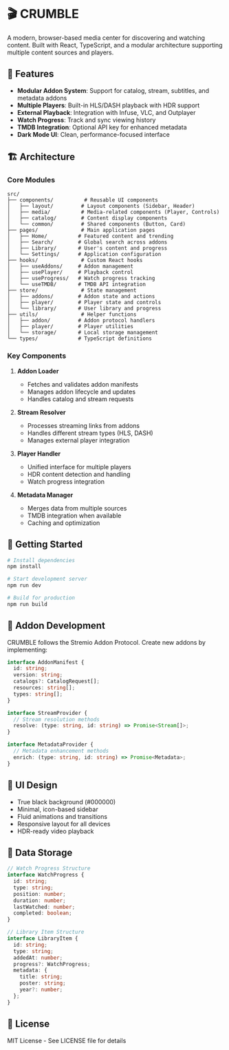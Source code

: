 # 🎬 CRUMBLE

A modern, browser-based media center for discovering and watching content. Built with React, TypeScript, and a modular architecture supporting multiple content sources and players.

## 🌟 Features

- **Modular Addon System**: Support for catalog, stream, subtitles, and metadata addons
- **Multiple Players**: Built-in HLS/DASH playback with HDR support
- **External Playback**: Integration with Infuse, VLC, and Outplayer
- **Watch Progress**: Track and sync viewing history
- **TMDB Integration**: Optional API key for enhanced metadata
- **Dark Mode UI**: Clean, performance-focused interface

## 🏗️ Architecture

### Core Modules

```
src/
├── components/          # Reusable UI components
│   ├── layout/         # Layout components (Sidebar, Header)
│   ├── media/          # Media-related components (Player, Controls)
│   ├── catalog/        # Content display components
│   └── common/         # Shared components (Button, Card)
├── pages/              # Main application pages
│   ├── Home/          # Featured content and trending
│   ├── Search/        # Global search across addons
│   ├── Library/       # User's content and progress
│   └── Settings/      # Application configuration
├── hooks/              # Custom React hooks
│   ├── useAddons/     # Addon management
│   ├── usePlayer/     # Playback control
│   ├── useProgress/   # Watch progress tracking
│   └── useTMDB/       # TMDB API integration
├── store/              # State management
│   ├── addons/        # Addon state and actions
│   ├── player/        # Player state and controls
│   └── library/       # User library and progress
├── utils/              # Helper functions
│   ├── addon/         # Addon protocol handlers
│   ├── player/        # Player utilities
│   └── storage/       # Local storage management
└── types/             # TypeScript definitions
```

### Key Components

1. **Addon Loader**
   - Fetches and validates addon manifests
   - Manages addon lifecycle and updates
   - Handles catalog and stream requests

2. **Stream Resolver**
   - Processes streaming links from addons
   - Handles different stream types (HLS, DASH)
   - Manages external player integration

3. **Player Handler**
   - Unified interface for multiple players
   - HDR content detection and handling
   - Watch progress integration

4. **Metadata Manager**
   - Merges data from multiple sources
   - TMDB integration when available
   - Caching and optimization

## 🚀 Getting Started

```bash
# Install dependencies
npm install

# Start development server
npm run dev

# Build for production
npm run build
```

## 🔌 Addon Development

CRUMBLE follows the Stremio Addon Protocol. Create new addons by implementing:

```typescript
interface AddonManifest {
  id: string;
  version: string;
  catalogs?: CatalogRequest[];
  resources: string[];
  types: string[];
}

interface StreamProvider {
  // Stream resolution methods
  resolve: (type: string, id: string) => Promise<Stream[]>;
}

interface MetadataProvider {
  // Metadata enhancement methods
  enrich: (type: string, id: string) => Promise<Metadata>;
}
```

## 📱 UI Design

- True black background (#000000)
- Minimal, icon-based sidebar
- Fluid animations and transitions
- Responsive layout for all devices
- HDR-ready video playback

## 🔄 Data Storage

```typescript
// Watch Progress Structure
interface WatchProgress {
  id: string;
  type: string;
  position: number;
  duration: number;
  lastWatched: number;
  completed: boolean;
}

// Library Item Structure
interface LibraryItem {
  id: string;
  type: string;
  addedAt: number;
  progress?: WatchProgress;
  metadata: {
    title: string;
    poster: string;
    year?: number;
  };
}
```

## 📜 License

MIT License - See LICENSE file for details